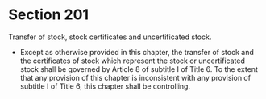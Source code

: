 # Section 201

Transfer of stock, stock certificates and uncertificated stock.

- Except as otherwise provided in this chapter, the transfer of stock and the certificates of stock which represent the stock or uncertificated stock shall be governed by Article 8 of subtitle I of Title 6. To the extent that any provision of this chapter is inconsistent with any provision of subtitle I of Title 6, this chapter shall be controlling.
